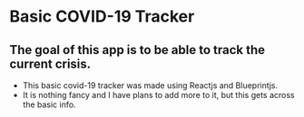 # Basic COVID-19 Tracker

## The goal of this app is to be able to track the current crisis.

- This basic covid-19 tracker was made using Reactjs and Blueprintjs.
- It is nothing fancy and I have plans to add more to it, but this gets across the basic info.
